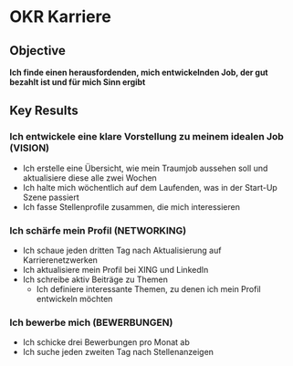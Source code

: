 # OKR Karriere

## Objective

**Ich finde einen herausfordenden, mich entwickelnden Job, der gut bezahlt ist und für mich Sinn ergibt**

## Key Results

### Ich entwickele eine klare Vorstellung zu meinem idealen Job (VISION)

- Ich erstelle eine Übersicht, wie mein Traumjob aussehen soll und aktualisiere diese alle zwei Wochen
- Ich halte mich wöchentlich auf dem Laufenden, was in der Start-Up Szene passiert
- Ich fasse Stellenprofile zusammen, die mich interessieren

### Ich schärfe mein Profil (NETWORKING)

- Ich schaue jeden dritten Tag nach Aktualisierung auf Karrierenetzwerken
- Ich aktualisiere mein Profil bei XING und LinkedIn
- Ich schreibe aktiv Beiträge zu Themen
  - Ich definiere interessante Themen, zu denen ich mein Profil entwickeln möchten


### Ich bewerbe mich (BEWERBUNGEN)

- Ich schicke drei Bewerbungen pro Monat ab
- Ich suche jeden zweiten Tag nach Stellenanzeigen
